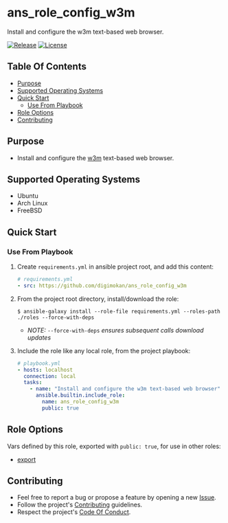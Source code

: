 # ans_role_config_w3m

Install and configure the w3m text-based web browser.

[![Release](https://img.shields.io/github/release/digimokan/ans_role_config_w3m.svg?label=release)](https://github.com/digimokan/ans_role_config_w3m/releases/latest "Latest Release Notes")
[![License](https://img.shields.io/badge/license-MIT-blue.svg?label=license)](LICENSE.md "Project License")

## Table Of Contents

* [Purpose](#purpose)
* [Supported Operating Systems](#supported-operating-systems)
* [Quick Start](#quick-start)
    * [Use From Playbook](#use-from-playbook)
* [Role Options](#role-options)
* [Contributing](#contributing)

## Purpose

* Install and configure the [w3m](https://salsa.debian.org/debian/w3m)
  text-based web browser.

## Supported Operating Systems

* Ubuntu
* Arch Linux
* FreeBSD

## Quick Start

### Use From Playbook

1. Create `requirements.yml` in ansible project root, and add this content:

   ```yaml
   # requirements.yml
   - src: https://github.com/digimokan/ans_role_config_w3m
   ```

2. From the project root directory, install/download the role:

   ```shell
   $ ansible-galaxy install --role-file requirements.yml --roles-path ./roles --force-with-deps
   ```

   * _NOTE:_ `--force-with-deps` _ensures subsequent calls download updates_

3. Include the role like any local role, from the project playbook:

   ```yaml
   # playbook.yml
   - hosts: localhost
     connection: local
     tasks:
       - name: "Install and configure the w3m text-based web browser"
         ansible.builtin.include_role:
           name: ans_role_config_w3m
           public: true
   ```

## Role Options

Vars defined by this role, exported with `public: true`, for use in other roles:

  * [export](../defaults/main/export/main.yml)

## Contributing

* Feel free to report a bug or propose a feature by opening a new
  [Issue](https://github.com/digimokan/ans_role_config_w3m/issues).
* Follow the project's [Contributing](CONTRIBUTING.md) guidelines.
* Respect the project's [Code Of Conduct](CODE_OF_CONDUCT.md).

